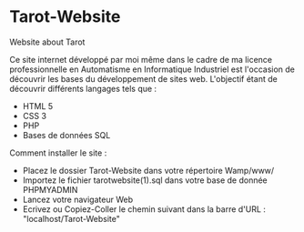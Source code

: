 ﻿# Tarot-Website
Website about Tarot

Ce site internet développé par moi même dans le cadre de ma licence professionnelle en Automatisme en Informatique Industriel est
l'occasion de découvrir les bases du développement de sites web.
L'objectif étant de découvrir différents langages tels que :
  - HTML 5
  - CSS 3 
  - PHP 
  - Bases de données SQL
  


Comment installer le site :

- Placez le dossier Tarot-Website dans votre répertoire Wamp/www/
- Importez le fichier tarotwebsite(1).sql dans votre base de donnée PHPMYADMIN
- Lancez votre navigateur Web
- Ecrivez ou Copiez-Coller le chemin suivant dans la barre d'URL : "localhost/Tarot-Website"

